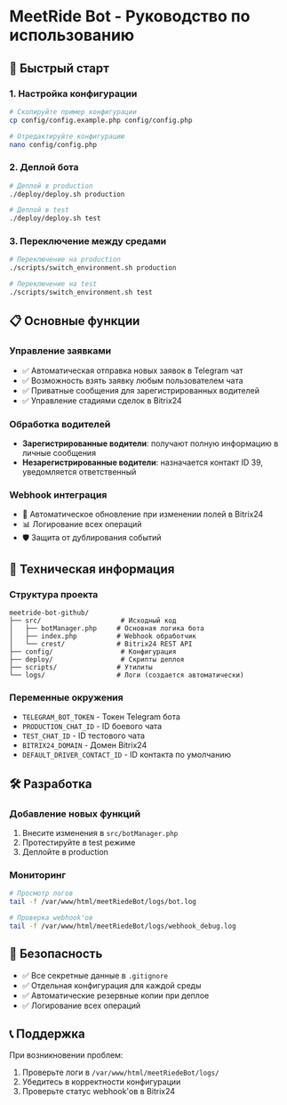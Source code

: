 # MeetRide Bot - Руководство по использованию

## 🚀 Быстрый старт

### 1. Настройка конфигурации
```bash
# Скопируйте пример конфигурации
cp config/config.example.php config/config.php

# Отредактируйте конфигурацию
nano config/config.php
```

### 2. Деплой бота
```bash
# Деплой в production
./deploy/deploy.sh production

# Деплой в test
./deploy/deploy.sh test
```

### 3. Переключение между средами
```bash
# Переключение на production
./scripts/switch_environment.sh production

# Переключение на test
./scripts/switch_environment.sh test
```

## 📋 Основные функции

### Управление заявками
- ✅ Автоматическая отправка новых заявок в Telegram чат
- ✅ Возможность взять заявку любым пользователем чата
- ✅ Приватные сообщения для зарегистрированных водителей
- ✅ Управление стадиями сделок в Bitrix24

### Обработка водителей
- **Зарегистрированные водители**: получают полную информацию в личные сообщения
- **Незарегистрированные водители**: назначается контакт ID 39, уведомляется ответственный

### Webhook интеграция
- 🔄 Автоматическое обновление при изменении полей в Bitrix24
- 📊 Логирование всех операций
- 🛡️ Защита от дублирования событий

## 🔧 Техническая информация

### Структура проекта
```
meetride-bot-github/
├── src/                    # Исходный код
│   ├── botManager.php     # Основная логика бота
│   ├── index.php          # Webhook обработчик
│   └── crest/             # Bitrix24 REST API
├── config/                 # Конфигурация
├── deploy/                 # Скрипты деплоя
├── scripts/               # Утилиты
└── logs/                  # Логи (создается автоматически)
```

### Переменные окружения
- `TELEGRAM_BOT_TOKEN` - Токен Telegram бота
- `PRODUCTION_CHAT_ID` - ID боевого чата
- `TEST_CHAT_ID` - ID тестового чата
- `BITRIX24_DOMAIN` - Домен Bitrix24
- `DEFAULT_DRIVER_CONTACT_ID` - ID контакта по умолчанию

## 🛠️ Разработка

### Добавление новых функций
1. Внесите изменения в `src/botManager.php`
2. Протестируйте в test режиме
3. Деплойте в production

### Мониторинг
```bash
# Просмотр логов
tail -f /var/www/html/meetRiedeBot/logs/bot.log

# Проверка webhook'ов
tail -f /var/www/html/meetRiedeBot/logs/webhook_debug.log
```

## 🚨 Безопасность

- ✅ Все секретные данные в `.gitignore`
- ✅ Отдельная конфигурация для каждой среды
- ✅ Автоматические резервные копии при деплое
- ✅ Логирование всех операций

## 📞 Поддержка

При возникновении проблем:
1. Проверьте логи в `/var/www/html/meetRiedeBot/logs/`
2. Убедитесь в корректности конфигурации
3. Проверьте статус webhook'ов в Bitrix24


